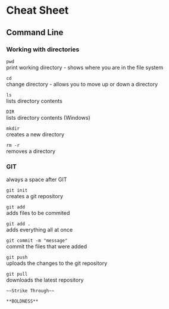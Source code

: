 # Cheat Sheet

## Command Line
### Working with directories
`pwd`  
print working directory - shows where you are in the file system

`cd`  
change directory - allows you to move up or down a directory

`ls`  
lists directory contents

`DIR`  
lists directory contents (Windows)

`mkdir`  
creates a new directory

`rm -r `  
removes a directory

### GIT  
always a space after GIT

`git init`  
creates a git repository

`git add`  
adds files to be commited  

`git add .`  
adds everything all at once


`git commit -m "message"`  
commit the files that were added

`git push`  
uploads the changes to the git repository

`git pull`  
downloads the latest repository

`~~Strike Through~~`

`**BOLDNESS**`